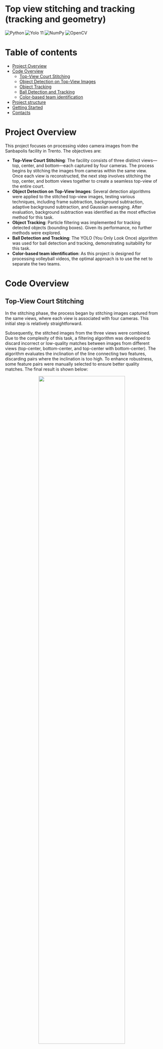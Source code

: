 # Top view stitching and tracking (tracking and geometry)

<div>
    <img src="https://img.shields.io/badge/python-3670A0?style=flat&logo=python&logoColor=ffdd54" alt="Python"/>
    <img src="https://tinyurl.com/cvyolo11" alt="Yolo 11"/>
    <img src="https://img.shields.io/badge/Numpy-013243?style=flat&logo=numpy&logoColor=white" alt="NumPy"/>
    <img src="https://img.shields.io/badge/OpenCV-5C3EE8?style=flat&logo=opencv&logoColor=white" alt="OpenCV"/>
</div>

# Table of contents

-   [Project Overview](#project-overview)
-   [Code Overview](#code-overview)
    - [Top-View Court Stitching](#top-view-court-stitching)
    - [Object Detection on Top-View Images](#object-detection-on-top-view-images)
    - [Object Tracking](#object-tracking)
    - [Ball Detection and Tracking](#ball-detection-and-tracking)
    - [Color-based team identification](#color-based-team-identification)
-   [Project structure](#project-structure)
-   [Getting Started](#getting-started)
-   [Contacts](#contacts)

# Project Overview
This project focuses on processing video camera images from the Sanbapolis facility in Trento. The objectives are:

- **Top-View Court Stitching**: The facility consists of three distinct views—top, center, and bottom—each captured by four cameras. The process begins by stitching the images from cameras within the same view. Once each view is reconstructed, the next step involves stitching the top, center, and bottom views together to create a seamless top-view of the entire court.
- **Object Detection on Top-View Images**: Several detection algorithms were applied to the stitched top-view images, testing various techniques, including frame subtraction, background subtraction, adaptive background subtraction, and Gaussian averaging. After evaluation, background subtraction was identified as the most effective method for this task.
- **Object Tracking**: Particle filtering was implemented for tracking detected objects (bounding boxes). Given its performance, no further methods were explored.
- **Ball Detection and Tracking**: The YOLO (You Only Look Once) algorithm was used for ball detection and tracking, demonstrating suitability for this task.
- **Color-based team identification**: As this project is designed for processing volleyball videos, the optimal approach is to use the net to separate the two teams.

# Code Overview

## Top-View Court Stitching

In the stitching phase, the process began by stitching images captured from the same views, where each view is associated with four cameras. This initial step is relatively straightforward.

Subsequently, the stitched images from the three views were combined. Due to the complexity of this task, a filtering algorithm was developed to discard incorrect or low-quality matches between images from different views (top-center, bottom-center, and top-center with bottom-center). The algorithm evaluates the inclination of the line connecting two features, discarding pairs where the inclination is too high. To enhance robustness, some feature pairs were manually selected to ensure better quality matches. The final result is shown below:

<p align="center" text-align="center"> 
    <img width="75%" src="assets/stitching/stitching_1.png"> 
    <br> 
    <span><i>Stitched image</i></span> 
</p>

It is important to consider that due to the camera view angles, objects positioned higher in the frame are more likely to be "cut" at the stitching seams. 

<p align="center" text-align="center"> 
    <img width="65%" src="assets/stitching/stitching_2.png"> 
    <img width="33%" src="assets/stitching/stitching_3.png"> 
    <br> 
    <span><i>Example of a player being cut off due due to stitching artifacts</i></span> 
</p>

In the image, the green circle shows that the feet align correctly across the stitching sections. However, the red circle highlights a misalignment in the upper body of the player, which occurs due to the view angle effect mentioned earlier.

Finally, to improve performance, stitching parameters were cached to avoid recalculating them for each operation.

## Object Detection on Top-View Images
Several detection algorithms were applied to the stitched top-view images, testing various techniques from coursework, including frame subtraction, background subtraction, adaptive background subtraction, and Gaussian averaging. After evaluation, background subtraction was selected as the most effective method.

The first step involves applying a threshold to the image to extract the most relevant areas. During this phase, dilation is applied to account for stitching errors that sometimes cause players to be incorrectly displayed as separate objects. The dilation helps merge these separated segments into a single object. Additionally, small areas are discarded:

<p align="center" text-align="center"> 
    <img width="75%" src="assets/motion_detection/motion_detection_1.png"> 
    <br> 
    <span><i>Thresholded image</i></span> 
</p>

Next, contours are filtered based on the volleyball court area. The court's boundaries are defined, and objects that intercept this area by 25% or more are retained. This approach helps discard irrelevant objects, such as people outside the court (e.g., coaches) who may briefly step into the frame:

<p align="center" text-align="center"> 
    <img width="75%" src="assets/motion_detection/motion_detection_2.png"> 
    <br> 
    <span><i>Volleyball field mask</i></span> 
</p>

By combining these two techniques, the following result was achieved:

<p align="center" text-align="center"> 
    <img width="75%" src="assets/motion_detection/motion_detection_3.png"> 
    <br> 
    <span><i>Motion detection</i></span> 
</p>

However, it is important to note that this methodology can sometimes merge nearby bounding boxes into a single box, especially when players interact or are in close proximity to each other.

## Object Tracking

For tracking detected objects (bounding boxes), particle filtering was implemented, a technique studied during the course. As this method performed well, further exploration of additional techniques was deemed unnecessary.

For each detected bounding box, a new particle system was initialized. Initially, the particles in each system exhibited chaotic behavior due to the randomness at the start:

<p align="center" text-align="center"> 
    <img width="75%" src="assets/motion_tracking/motion_tracking_1.png"> 
    <br> 
    <span><i>Initial particle system</i></span> 
</p>

At each iteration, the particle systems were compared with the updated bounding boxes to determine if a particle system still had an associated bounding box (i.e., the object is still detected) or if a new system was required (i.e., the object is no longer detected, or a new object has appeared).

To associate a particle system with its corresponding bounding box, the distance between the centroid of the particle system and the bounding box was evaluated. A particle system was associated with a bounding box if it had the smallest distance to that bounding box. Otherwise, if no suitable particle system was found, a new one was created.

Through repeated iterations, the randomness within each particle system diminished:

<p align="center" text-align="center"> 
    <img width="75%" src="assets/motion_tracking/motion_tracking_2.png"> 
    <br> 
    <span><i>Particle system after some iterations</i></span> 
</p>

Finally, the particle systems were used to predict the possible direction of a moving object. It is important to note that for small movements, the direction arrow may appear slow and less certain. Additionally, if an object makes a sudden, fast movement, the particle system may require a few iterations to adapt, potentially resulting in incorrect predictions during those iterations.

<p align="center" text-align="center"> 
    <img width="75%" src="assets/motion_tracking/motion_tracking_3.png"> 
    <br> 
    <span><i>Motion tracking</i></span> 
</p>

> [!NOTE]
> It is important to highlight that, generally speaking, a particle system may not be the best option for these scenarios due to its difficulty in adapting to rapid changes. However, it is effective in this case, but it should be noted that other methods may be more suitable for our specific requirements.

## Ball Detection and Tracking

For ball detection and tracking, the YOLO (You Only Look Once) algorithm was employed, as it proved well-suited for this task. Due to the ball’s high velocity, it often appeared distorted in some frames, making it difficult to detect using traditional techniques.

The first step involved creating a dataset specifically for this task. Approximately 1,000 images were manually extracted from the videos, focusing on selecting the ball. YOLO v11 was then applied to this dataset, enabling accurate ball detection. Finally, the same technique used for tracking the players was applied here, producing the following result:

<p align="center" text-align="center">
  <img width="75%" src="assets/ball_detection_and_tracking/ball.gif">
  <br>
  <span><i>Ball detection and tracking</i></span>
</p>

As with player tracking, if the ball makes a sudden, rapid movement, the particle system may require a few iterations to adjust. This can result in inaccurate predictions during those iterations, as shown in the video above.

> [!NOTE]
> Even for this application, tracking based on a particle system can be challenging. However, in this case, unlike with players, the difficulties encountered by the tracking system may be less pronounced because the ball has a more predictable movement.

## Color-based team identification

For this purpose, the optimal approach was to use the net to separate the two teams, as this project is designed to process volleyball videos rather than videos of other sports where players from different teams may intermingle.

This decision was further justified by the fact that in the provided videos, players from both teams wear uniforms of similar colors, making color-based team identification challenging.

<p align="center" text-align="center">
  <img width="49%" src="assets/team_identification/team_identification_1.png">
  <img width="49%" src="assets/team_identification/team_identification_2.png">
  <br>
  <span><i>Color-based team identification applied to distinct colors</i></span>
</p>

The first image illustrates the high similarity between the Gaussian distributions of the colors worn by players from the two different teams. In contrast, the second graph demonstrates how color-based team identification could be effective if the colors were sufficiently distinct. This plot references the blue color of one team and the yellow color of a player to show that while this method can be applicable, it is not suitable in the current scenario.

However, it is important to note that this methodology has its pros and cons. Pros include its speed, ease of separating players, and consistent performance. Cons arise from the detection method used (which does not employ YOLO). When players from different teams are positioned near the net, they may be merged into a single bounding box, leading to the misclassification of one of the teams. If YOLO were used, this issue could likely be mitigated.

<p align="center" text-align="center">
  <img width="49%" src="assets/team_identification/team_identification_3.png">
  <img width="49%" src="assets/team_identification/team_identification_4.png">
  <br>
  <span><i>Two bounding boxes near the net merged into a single bounding box, resulting in the misclassification of one of the two teams</i></span>
</p>

# Project structure

```text
.
├── assets          # Images
├── models          # YOLO11 model
├── src             # Source files
└── videos
    ├── cut         # Cut videos (private)
    ├── original    # Original videos (private)
    └── processed   # Processed videos (private)
```

# Getting Started

1. Set up the workspace:

    ```bash
    git clone https://github.com/christiansassi/computer-vision-project
    cd computer-vision-project
    pip install -r requirements.txt
    ```

2. Run [main.py](main.py) script:

    ```bash
    python3 main.py
    ```

> [!WARNING]
> Due to privacy reasons, the video files cannot be shared.

<p align="center" text-align="center">
  <img width="75%" src="assets/demo/demo.gif">
  <br>
  <span><i>Demo</i></span>
</p>

<p align="center" text-align="center">
  <img width="75%" src="assets/demo/plot_tracking_demo.gif">
  <br>
  <span><i>Tracking plot</i></span>
</p>

# Contacts

Pietro Bologna - [pietro.bologna@studenti.unitn.it](mailto:pietro.bologna@studenti.unitn.it)

Christian Sassi - [christian.sassi@studenti.unitn.it](mailto:christian.sassi@studenti.unitn.it)

<picture>
    <source media="(prefers-color-scheme: dark)" srcset="assets/extras/dark.png">
    <img alt="https://www.unitn.it/" src="assets/extras/light.png" width="300px">
</picture>
